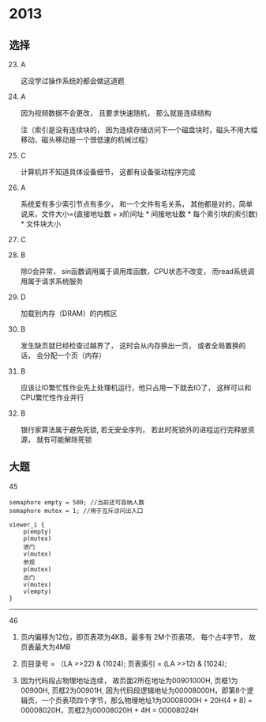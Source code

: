 # 2013

## 选择

23. A

    这没学过操作系统的都会做这道题

24. A

    因为视频数据不会更改， 且要求快速随机， 那么就是连续结构

    注（索引是没有连续块的， 因为连续存储访问下一个磁盘块时，磁头不用大幅移动，磁头移动是一个很低速的机械过程）

25. C

    计算机并不知道具体设备细节， 这都有设备驱动程序完成

26. A

    系统爱有多少索引节点有多少， 和一个文件有毛关系， 其他都是对的，简单说来，文件大小=(直接地址数 + x阶间址 * 间接地址数 * 每个索引块的索引数) * 文件块大小

27. C

28. B

    除0会异常， sin函数调用属于调用库函数，CPU状态不改变， 而read系统调用属于请求系统服务

29. D

    加载到内存（DRAM）的内核区

30. B

    发生缺页就已经检查过越界了， 这时会从内存换出一页， 或者全局置换的话， 会分配一个页（内存）

31. B

    应该让IO繁忙性作业先上处理机运行，他只占用一下就去IO了， 这样可以和CPU繁忙性作业并行

32. B

    银行家算法属于避免死锁, 若无安全序列， 若此时死锁外的进程运行完释放资源， 就有可能解除死锁

## 大题

45

```
semaphore empty = 500; //当前还可容纳人数
semaphore mutex = 1; //用于互斥访问出入口

viewer_i {
	p(empty)
	p(mutex)
	进门
	v(mutex)
	参观
	p(mutex)
	出门
	v(mutex)
	v(empty)
}
```

***

46

1. 页内偏移为12位，即页表项为4KB，最多有 2M个页表项， 每个占4字节， 故页表最大为4MB

2. 页目录号 = （LA >>22) & (1024); 页表索引 = (LA >>12) & (1024);

3. 因为代码段占物理地址连续， 故页面2所在地址为00901000H, 页框1为00900H, 页框2为00901H, 因为代码段逻辑地址为00008000H，即第8个逻辑页，一个页表项四个字节，那么物理地址1为00008000H + 20H(4 * 8) = 00008020H，页框2为00008020H + 4H = 00008024H

   